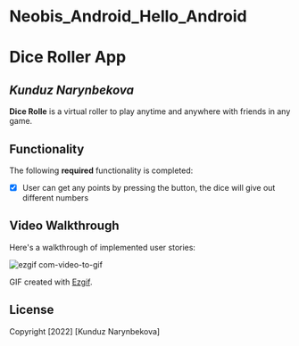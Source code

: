 # Neobis_Android_Hello_Android
# Dice Roller App

## *Kunduz Narynbekova*

**Dice Rolle** is a virtual roller to play anytime and anywhere with friends in any game.


## Functionality

The following **required** functionality is completed:

* [x] User can get any points by pressing the button, the dice will give out different numbers


## Video Walkthrough

Here's a walkthrough of implemented user stories:

![ezgif com-video-to-gif](https://user-images.githubusercontent.com/57134232/229354891-9a337d4f-340f-45a4-9c00-82d60ee51203.gif) 

GIF created with [Ezgif](https://ezgif.com/maker).

## License

Copyright [2022] [Kunduz Narynbekova]

